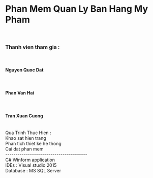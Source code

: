 <h1>Phan Mem Quan Ly Ban Hang My Pham</h1> </br>
<h3>Thanh vien tham gia :</h3> </br>
<h4>Nguyen Quoc Dat</h4> </br>
<h4>Phan Van Hai</h4> </br>
<h4>Tran Xuan Cuong</h4> </br>
Qua Trinh Thuc Hien : </br>
Khao sat hien trang </br>
Phan tich thiet ke he thong </br>
Cai dat phan mem </br>
----------------------------------------</br>
C# Winform application </br>
IDEs : Visual studio 2015 </br>
Database : MS SQL Server </br>
